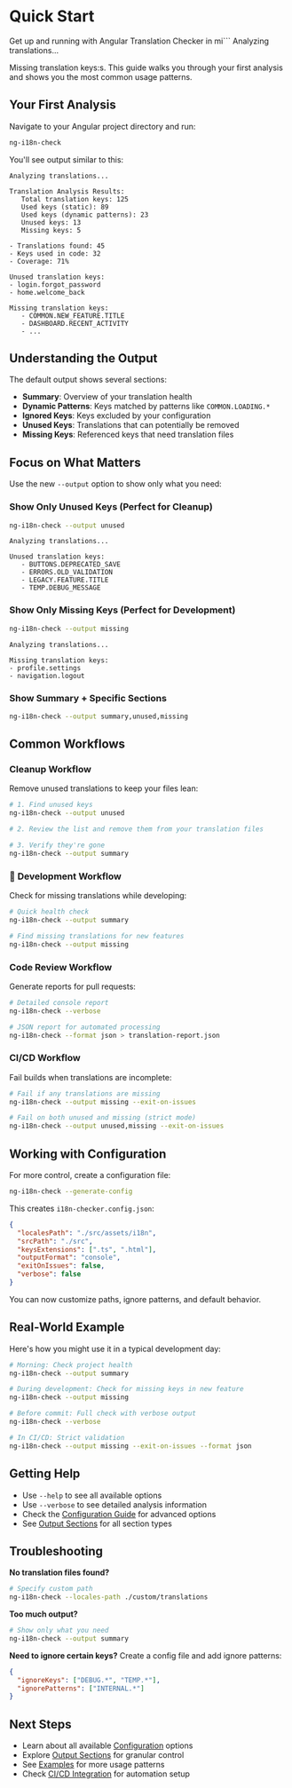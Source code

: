 # Quick Start

Get up and running with Angular Translation Checker in mi```
Analyzing translations...

Missing translation keys:s. This guide walks you through your first analysis and shows you the most common usage patterns.

## Your First Analysis

Navigate to your Angular project directory and run:

```bash
ng-i18n-check
```

You'll see output similar to this:

```
Analyzing translations...

Translation Analysis Results:
   Total translation keys: 125
   Used keys (static): 89
   Used keys (dynamic patterns): 23
   Unused keys: 13
   Missing keys: 5

- Translations found: 45
- Keys used in code: 32
- Coverage: 71%

Unused translation keys:
- login.forgot_password
- home.welcome_back

Missing translation keys:
   - COMMON.NEW_FEATURE.TITLE
   - DASHBOARD.RECENT_ACTIVITY
   - ...
```

## Understanding the Output

The default output shows several sections:

- **Summary**: Overview of your translation health
- **Dynamic Patterns**: Keys matched by patterns like `COMMON.LOADING.*`
- **Ignored Keys**: Keys excluded by your configuration
- **Unused Keys**: Translations that can potentially be removed
- **Missing Keys**: Referenced keys that need translation files

## Focus on What Matters

Use the new `--output` option to show only what you need:

### Show Only Unused Keys (Perfect for Cleanup)
```bash
ng-i18n-check --output unused
```

```
Analyzing translations...

Unused translation keys:
   - BUTTONS.DEPRECATED_SAVE
   - ERRORS.OLD_VALIDATION
   - LEGACY.FEATURE.TITLE
   - TEMP.DEBUG_MESSAGE
```

### Show Only Missing Keys (Perfect for Development)
```bash
ng-i18n-check --output missing
```

```
Analyzing translations...

Missing translation keys:
- profile.settings
- navigation.logout
```

### Show Summary + Specific Sections
```bash
ng-i18n-check --output summary,unused,missing
```

## Common Workflows

### **Cleanup Workflow**
Remove unused translations to keep your files lean:

```bash
# 1. Find unused keys
ng-i18n-check --output unused

# 2. Review the list and remove them from your translation files

# 3. Verify they're gone
ng-i18n-check --output summary
```

### 🐛 **Development Workflow**
Check for missing translations while developing:

```bash
# Quick health check
ng-i18n-check --output summary

# Find missing translations for new features
ng-i18n-check --output missing
```

### **Code Review Workflow**
Generate reports for pull requests:

```bash
# Detailed console report
ng-i18n-check --verbose

# JSON report for automated processing
ng-i18n-check --format json > translation-report.json
```

### **CI/CD Workflow**
Fail builds when translations are incomplete:

```bash
# Fail if any translations are missing
ng-i18n-check --output missing --exit-on-issues

# Fail on both unused and missing (strict mode)
ng-i18n-check --output unused,missing --exit-on-issues
```

## Working with Configuration

For more control, create a configuration file:

```bash
ng-i18n-check --generate-config
```

This creates `i18n-checker.config.json`:

```json
{
  "localesPath": "./src/assets/i18n",
  "srcPath": "./src", 
  "keysExtensions": [".ts", ".html"],
  "outputFormat": "console",
  "exitOnIssues": false,
  "verbose": false
}
```

You can now customize paths, ignore patterns, and default behavior.

## Real-World Example

Here's how you might use it in a typical development day:

```bash
# Morning: Check project health
ng-i18n-check --output summary

# During development: Check for missing keys in new feature
ng-i18n-check --output missing

# Before commit: Full check with verbose output
ng-i18n-check --verbose

# In CI/CD: Strict validation
ng-i18n-check --output missing --exit-on-issues --format json
```

## Getting Help

- Use `--help` to see all available options
- Use `--verbose` to see detailed analysis information
- Check the [Configuration Guide](/guide/configuration) for advanced options
- See [Output Sections](/guide/output-sections) for all section types

## Troubleshooting

**No translation files found?**
```bash
# Specify custom path
ng-i18n-check --locales-path ./custom/translations
```

**Too much output?**
```bash
# Show only what you need
ng-i18n-check --output summary
```

**Need to ignore certain keys?**
Create a config file and add ignore patterns:
```json
{
  "ignoreKeys": ["DEBUG.*", "TEMP.*"],
  "ignorePatterns": ["INTERNAL.*"]
}
```

## Next Steps

- Learn about all available [Configuration](/guide/configuration) options
- Explore [Output Sections](/guide/output-sections) for granular control
- See [Examples](/examples/) for more usage patterns
- Check [CI/CD Integration](/guide/ci-cd) for automation setup
